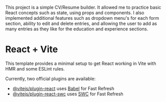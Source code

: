 This project is a simple CV/Resume builder. It allowed me to practice basic React concepts such as state, using props and components. I also implemented additional features such as dropdown menu's for each form section, ability to edit and delete entries, and allowing the user to add as many entries as they like for the education and experience sections.


# React + Vite

This template provides a minimal setup to get React working in Vite with HMR and some ESLint rules.

Currently, two official plugins are available:

- [@vitejs/plugin-react](https://github.com/vitejs/vite-plugin-react/blob/main/packages/plugin-react/README.md) uses [Babel](https://babeljs.io/) for Fast Refresh
- [@vitejs/plugin-react-swc](https://github.com/vitejs/vite-plugin-react-swc) uses [SWC](https://swc.rs/) for Fast Refresh
